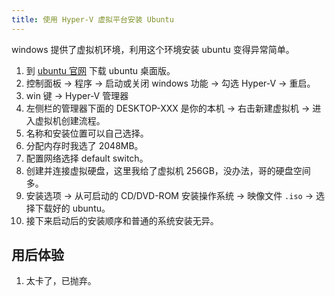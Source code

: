 ```yaml
---
title: 使用 Hyper-V 虚拟平台安装 Ubuntu
---
```


windows 提供了虚拟机环境，利用这个环境安装 ubuntu 变得异常简单。

1. 到 [ubuntu 官网](https://cn.ubuntu.com/download) 下载 ubuntu 桌面版。
2. 控制面板 → 程序 → 启动或关闭 windows 功能 → 勾选 Hyper-V → 重启。
3. win 键 → Hyper-V 管理器 
4. 左侧栏的管理器下面的 DESKTOP-XXX 是你的本机 → 右击新建虚拟机 → 进入虚拟机创建流程。
5. 名称和安装位置可以自己选择。
6. 分配内存时我选了 2048MB。
7. 配置网络选择 default switch。
8. 创建并连接虚拟硬盘，这里我给了虚拟机 256GB，没办法，哥的硬盘空间多。
9. 安装选项 → 从可启动的 CD/DVD-ROM 安装操作系统 → 映像文件 `.iso` → 选择下载好的 ubuntu。
10. 接下来启动后的安装顺序和普通的系统安装无异。

## 用后体验

1. 太卡了，已抛弃。

